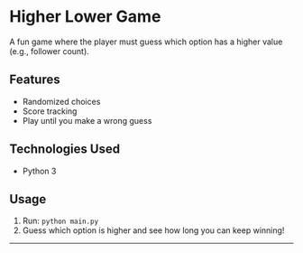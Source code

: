 # Higher Lower Game

A fun game where the player must guess which option has a higher value (e.g., follower count).

## Features

- Randomized choices
- Score tracking
- Play until you make a wrong guess

## Technologies Used

- Python 3

## Usage

1. Run: `python main.py`
2. Guess which option is higher and see how long you can keep winning!

---
